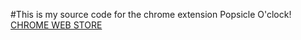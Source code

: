 #This is my source code for the chrome extension Popsicle O'clock! 
[CHROME WEB STORE](https://chromewebstore.google.com/detail/popsicle-oclock/mkfhdnjnallmjihhpdgeopnndnplpapl)
